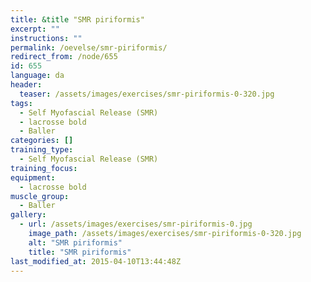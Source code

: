```yaml
---
title: &title "SMR piriformis"
excerpt: ""
instructions: ""
permalink: /oevelse/smr-piriformis/
redirect_from: /node/655
id: 655
language: da
header:
  teaser: /assets/images/exercises/smr-piriformis-0-320.jpg
tags:
  - Self Myofascial Release (SMR)
  - lacrosse bold
  - Baller
categories: []
training_type: 
  - Self Myofascial Release (SMR)
training_focus: 
equipment:
  - lacrosse bold
muscle_group:
  - Baller
gallery:
  - url: /assets/images/exercises/smr-piriformis-0.jpg
    image_path: /assets/images/exercises/smr-piriformis-0-320.jpg
    alt: "SMR piriformis"
    title: "SMR piriformis"
last_modified_at: 2015-04-10T13:44:48Z
---
```


